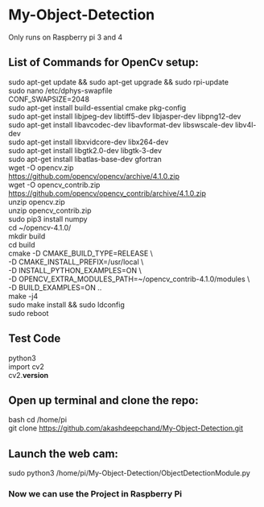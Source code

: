 # My-Object-Detection
Only runs on Raspberry pi 3 and 4
## List of Commands for OpenCv setup:
sudo apt-get update && sudo apt-get upgrade && sudo rpi-update <br>
sudo nano /etc/dphys-swapfile <br>
 CONF_SWAPSIZE=2048 <br>
sudo apt-get install build-essential cmake pkg-config<br>
sudo apt-get install libjpeg-dev libtiff5-dev libjasper-dev libpng12-dev<br>
sudo apt-get install libavcodec-dev libavformat-dev libswscale-dev libv4l-dev<br>
sudo apt-get install libxvidcore-dev libx264-dev<br>
sudo apt-get install libgtk2.0-dev libgtk-3-dev<br>
sudo apt-get install libatlas-base-dev gfortran<br>
wget -O opencv.zip <br>
https://github.com/opencv/opencv/archive/4.1.0.zip<br>
wget -O opencv_contrib.zip <br>
https://github.com/opencv/opencv_contrib/archive/4.1.0.zip<br>
unzip opencv.zip<br>
unzip opencv_contrib.zip<br>
sudo pip3 install numpy<br>
cd ~/opencv-4.1.0/ <br>
mkdir build <br>
cd build <br>
cmake -D CMAKE_BUILD_TYPE=RELEASE \ <br>
-D CMAKE_INSTALL_PREFIX=/usr/local \ <br>
-D INSTALL_PYTHON_EXAMPLES=ON \ <br>
-D OPENCV_EXTRA_MODULES_PATH=~/opencv_contrib-4.1.0/modules \ <br>
-D BUILD_EXAMPLES=ON .. <br>
make -j4<br>
sudo make install && sudo ldconfig<br>
sudo reboot<br>
## Test Code
python3<br>
import cv2<br>
cv2.__version__<br>
## Open up terminal and clone the repo:
bash cd /home/pi <br>
git clone https://github.com/akashdeepchand/My-Object-Detection.git
## Launch the web cam:
sudo python3 /home/pi/My-Object-Detection/ObjectDetectionModule.py
### Now we can use the Project in Raspberry Pi

